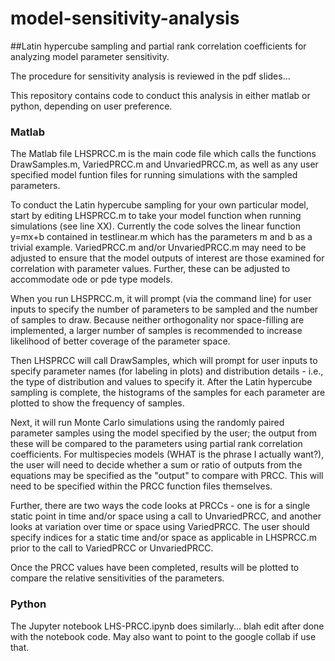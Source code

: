 # model-sensitivity-analysis
##Latin hypercube sampling and partial rank correlation coefficients for analyzing model parameter sensitivity.

The procedure for sensitivity analysis is reviewed in the pdf slides... 

This repository contains code to conduct this analysis in either matlab or python, depending on user preference. 

### Matlab
The Matlab file LHSPRCC.m is the main code file which calls the functions DrawSamples.m, VariedPRCC.m and UnvariedPRCC.m, as well as any user specified model funtion files for running simulations with the sampled parameters.

To conduct the Latin hypercube sampling for your own particular model, start by editing LHSPRCC.m to take your model function when running simulations (see line XX). Currently the code solves the linear function y=mx+b contained in testlinear.m which has the parameters m and b as a trivial example. 
VariedPRCC.m and/or UnvariedPRCC.m may need to be adjusted to ensure that the model outputs of interest are those examined for correlation with parameter values. Further, these can be adjusted to accommodate ode or pde type models. 

When you run LHSPRCC.m, it will prompt (via the command line) for user inputs to specify the number of parameters to be sampled and the number of samples to draw. Because neither orthogonality nor space-filling are implemented, a larger number of samples is recommended to increase likelihood of better coverage of the parameter space.

Then LHSPRCC will call DrawSamples, which will prompt for user inputs to specify parameter names (for labeling in plots) and distribution details - i.e., the type of distribution and values to specify it. After the Latin hypercube sampling is complete, the histograms of the samples for each parameter are plotted to show the frequency of samples.  

Next, it will run Monte Carlo simulations using the randomly paired parameter samples using the model specified by the user; the output from these will be compared to the parameters using partial rank correlation coefficients. For multispecies models (WHAT is the phrase I actually want?), the user will need to decide whether a sum or ratio of outputs from the equations may be specified as the "output" to compare with PRCC. This will need to be specified within the PRCC function files themselves.

Further, there are two ways the code looks at PRCCs - one is for a single static point in time and/or space using a call to UnvariedPRCC, and another looks at variation over time or space using VariedPRCC. The user should specify indices for a static time and/or space as applicable in LHSPRCC.m prior to the call to VariedPRCC or UnvariedPRCC. 

Once the PRCC values have been completed, results will be plotted to compare the relative sensitivities of the parameters.


### Python
The Jupyter notebook LHS-PRCC.ipynb does similarly... blah edit after done with the notebook code. May also want to point to the google collab if use that.
